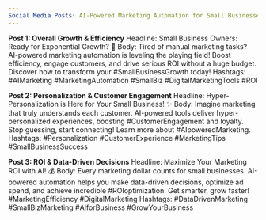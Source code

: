 ```yaml
---
Social Media Posts: AI-Powered Marketing Automation for Small Businesses
---
```


**Post 1: Overall Growth & Efficiency**
Headline: Small Business Owners: Ready for Exponential Growth? 🚀
Body: Tired of manual marketing tasks? AI-powered marketing automation is leveling the playing field! Boost efficiency, engage customers, and drive serious ROI without a huge budget. Discover how to transform your #SmallBusinessGrowth today!
Hashtags: #AIMarketing #MarketingAutomation #SmallBiz #DigitalMarketingTools #ROI

**Post 2: Personalization & Customer Engagement**
Headline: Hyper-Personalization is Here for Your Small Business! ✨
Body: Imagine marketing that truly understands each customer. AI-powered tools deliver hyper-personalized experiences, boosting #CustomerEngagement and loyalty. Stop guessing, start connecting! Learn more about #AIpoweredMarketing.
Hashtags: #Personalization #CustomerExperience #MarketingTips #SmallBusinessSuccess

**Post 3: ROI & Data-Driven Decisions**
Headline: Maximize Your Marketing ROI with AI! 💰
Body: Every marketing dollar counts for small businesses. AI-powered automation helps you make data-driven decisions, optimize ad spend, and achieve incredible #ROIoptimization. Get smarter, grow faster! #MarketingEfficiency #DigitalMarketing
Hashtags: #DataDrivenMarketing #SmallBizMarketing #AIforBusiness #GrowYourBusiness
